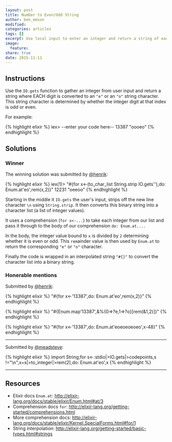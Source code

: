 ```yaml
---
layout: post
title: Number to Even/Odd String
author: ben_emson
modified:
categories: articles
tags: []
excerpt: Use local input to enter an integer and return a string of each digit being even/odd
image:
  feature:
share: true
date: 2015-11-11
---
```


## Instructions

Use the `IO.gets` function to gather an integer from user input and return
a string where EACH digit is converted to an `"e"` or an `"o"` string character.
This string character is determined by whether the integer digit at that index
is odd or even.

For example:

{% highlight elixir %}
iex> --enter your code here--
13387
"oooeo"
{% endhighlight %}

## Solutions

### Winner

The winning solution was submitted by [@henrik](https://twitter.com/henrik):

{% highlight elixir %}
iex(1)> "#{for x<-(to_char_list String.strip IO.gets''),do: Enum.at'eo',rem(x,2)}"
12231
"oeeoo"
{% endhighlight %}

Starting in the middle it `IO.gets` the user's input, strips off the
new line character `\n` using `String.strip`. It then converts this binary
string into a character list (a list of integer values).

It uses a comprehension (`for x<-...`) to take each integer from our list
and pass it through to the body of our comprehension `do: Enum.at....`

In the body, the integer value bound to `x` is divided by `2` determining whether it is even or
odd. This `rem`ainder value is then used by `Enum.at` to return the
corresponding `"e"` or `"o"` character.

Finally the code is wrapped in an interpolated string `"#{}"` to convert the
character list into a binary string.


### Honerable mentions

Submitted by [@henrik](https://twitter.com/henrik):

{% highlight elixir %}
"#{for x<-'13387',do: Enum.at'eo',rem(x,2)}"
{% endhighlight %}

{% highlight elixir %}
"#{Enum.map'13387',&%{0=>?e,1=>?o}[rem(&1,2)]}"
{% endhighlight %}

{% highlight elixir %}
"#{for x<-'13387',do: Enum.at'eoeoeoeoeo',x-48}"
{% endhighlight %}

---

Submitted by [@meadsteve](https://twitter.com/meadsteve):

{% highlight elixir %}
import String;for s<-:stdio|>IO.gets|>codepoints,s !="\n",x=s|>to_integer|>rem(2),do: Enum.at'eo',x
{% endhighlight %}

---

## Resources

* Elixir docs `Enum.at`:
  <http://elixir-lang.org/docs/stable/elixir/Enum.html#at/3>
* Comprehension docs `for`:
  <http://elixir-lang.org/getting-started/comprehensions.html>
* More comprehension docs:
  <http://elixir-lang.org/docs/stable/elixir/Kernel.SpecialForms.html#for/1>
* String interpolation:
  <http://elixir-lang.org/getting-started/basic-types.html#strings>



